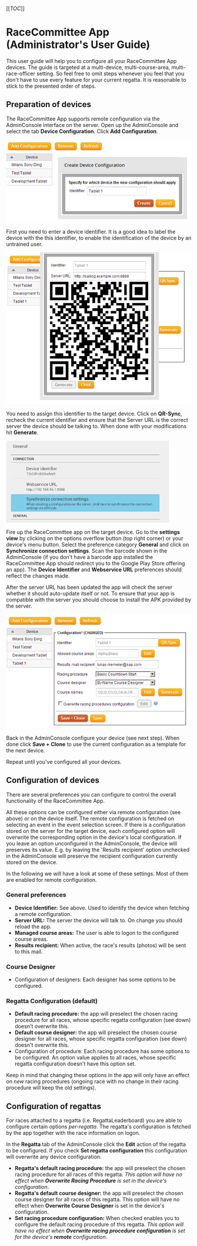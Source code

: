 [[_TOC_]]

# RaceCommittee App (Administrator's User Guide)

This user guide will help you to configure all your RaceCommittee App devices. The guide is targeted at a multi-device, multi-course-area, multi-race-officer setting. So feel free to omit steps whenever you feel that you don't have to use every feature for your current regatta. It is reasonable to stick to the presented order of steps.

## Preparation of devices

The RaceCommittee App supports remote configuration via the AdminConsole interface on the server. Open up the AdminConsole and select the tab **Device Configuration**. Click **Add Configuration**.

<img src="/wiki/images/rcapp/admin_config_step_1.png" />

First you need to enter a device identifier. It is a good idea to label the device with the this identifier, to enable the identification of the device by an untrained user.

<img src="/wiki/images/rcapp/admin_config_step_2.png" />

You need to assign this identifier to the target device. Click on **QR-Sync**, recheck the current identifier and ensure that the Server URL is the correct server the device should be talking to. When done with your modifications hit **Generate**.

<img src="/wiki/images/rcapp/admin_config_step_3.png" />

Fire up the RaceCommittee app on the target device. Go to the **settings view** by clicking on the options overflow button (top right corner) or your device's menu button. Select the preference category **General** and click on **Synchronize connection settings**. Scan the barcode shown in the AdminConsole (if you don't have a barcode app installed the RaceCommittee App should redirect you to the Google Play Store offering an app). The **Device Identifier** and **Webservice URL** preferences should reflect the changes made.

After the server URL has been updated the app will check the server whether it should auto-update itself or not. To ensure that your app is compatible with the server you should choose to install the APK provided by the server.

<img src="/wiki/images/rcapp/admin_config_step_4.png" />

Back in the AdminConsole configure your device (see next step). When done click **Save + Clone** to use the current configuration as a template for the next device.

Repeat until you've configured all your devices.

## Configuration of devices

There are several preferences you can configure to control the overall functionality of the RaceCommittee App. 

All these options can be configured either via remote configuration (see above) or on the device itself. The remote configuration is fetched on selecting an event in the event selection screen. If there is a configuration stored on the server for the target device, each configured option will overwrite the corresponding option in the device's local configuration. If you leave an option unconfigured in the AdminConsole, the device will preserves its value. E.g. by leaving the 'Results recipient' option unchecked in the AdminConsole will preserve the recipient configuration currently stored on the device.

In the following we will have a look at some of these settings. Most of them are enabled for remote configuration.

### General preferences

* **Device Identifier:** See above. Used to identify the device when fetching a remote configuration.
* **Server URL:** The server the device will talk to. On change you should reload the app.
* **Managed course areas:** The user is able to logon to the configured course areas.
* **Results recipient:** When active, the race's results (photos) will be sent to this mail.

### Course Designer

* Configuration of designers: Each designer has some options to be configured.

### Regatta Configuration (default)

* **Default racing procedure:** the app will preselect the chosen racing procedure for all races, whose specific regatta configuration (see down) doesn't overwrite this.
* **Default course designer:** the app will preselect the chosen course designer for all races, whose specific regatta configuration (see down) doesn't overwrite this.
* Configuration of procedure: Each racing procedure has some options to be configured. An option value applies to all races, whose specific regatta configuration doesn't have this option set. 

Keep in mind that changing these options in the app will only have an effect on _new_ racing procedures (ongoing race with no change in their racing procedure will keep the old settings).

## Configuration of regattas

For races attached to a regatta (i.e. RegattaLeaderboard) you are able to configure certain options _per-regatta_. The regatta's configuration is fetched by the app together with the race information on logon.

In the **Regatta** tab of the AdminConsole click the **Edit** action of the regatta to be configured. If you check **Set regatta configuration** this configuration will overwrite any device configuration.

* **Regatta's default racing procedure:** the app will preselect the chosen racing procedure for all races of this regatta. _This option will have no effect when **Overwrite Racing Procedure** is set in the device's configuration_.
* **Regatta's default course designer:** the app will preselect the chosen course designer for all races of this regatta. This option will have no effect when **Overwrite Course Designer** is set in the device's configuration.
* **Set racing procedure configuration:** When checked enables you to configure the default racing procedure of this regatta. _This option will have no effect when **Overwrite racing procedure configuration** is set for the device's **remote** configuration_.